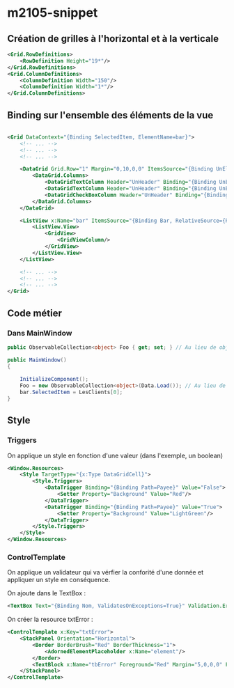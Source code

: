 # m2105-snippet

## Création de grilles à l'horizontal et à la verticale

```xml
<Grid.RowDefinitions>
    <RowDefinition Height="19*"/>
</Grid.RowDefinitions>
<Grid.ColumnDefinitions>
    <ColumnDefinition Width="150"/>
    <ColumnDefinition Width="1*"/>
</Grid.ColumnDefinitions>
```


## Binding sur l'ensemble des éléments de la vue

```xml

<Grid DataContext="{Binding SelectedItem, ElementName=bar}">
    <!-- ... -->
    <!-- ... -->
    <!-- ... -->

    <DataGrid Grid.Row="1" Margin="0,10,0,0" ItemsSource="{Binding UnElementDeFoo}" AutoGenerateColumns="False" Grid.ColumnSpan="2" >
        <DataGrid.Columns>
            <DataGridTextColumn Header="UnHeader" Binding="{Binding UnElementDeFoo}" Width="2*"/>
            <DataGridTextColumn Header="UnHeader" Binding="{Binding UnElementDeFoo, StringFormat=C}" Width="Auto"/>
            <DataGridCheckBoxColumn Header="UnHeader" Binding="{Binding UnElementDeFoo}" Width="*"/>
        </DataGrid.Columns>
    </DataGrid>

    <ListView x:Name="bar" ItemsSource="{Binding Bar, RelativeSource={RelativeSource FindAncestor, AncestorType={x:Type local:MainWindow}}}">
        <ListView.View>
            <GridView>
                <GridViewColumn/>
            </GridView>
        </ListView.View>
    </ListView>

    <!-- ... -->
    <!-- ... -->
    <!-- ... -->
</Grid>
```

## Code métier

### Dans MainWindow

```csharp
public ObservableCollection<object> Foo { get; set; } // Au lieu de object, mettre l'objet en question, par exemple : Client

public MainWindow()
{
    
    InitializeComponent();
    Foo = new ObservableCollection<object>(Data.Load()); // Au lieu de object, mettre l'objet en question, par exemple : Client
    bar.SelectedItem = LesClients[0];
}
```

## Style

### Triggers

On applique un style en fonction d'une valeur (dans l'exemple, un boolean)

```xml
<Window.Resources>
    <Style TargetType="{x:Type DataGridCell}">
        <Style.Triggers>
            <DataTrigger Binding="{Binding Path=Payee}" Value="False">
                <Setter Property="Background" Value="Red"/>
            </DataTrigger>
            <DataTrigger Binding="{Binding Path=Payee}" Value="True">
                <Setter Property="Background" Value="LightGreen"/>
            </DataTrigger>
        </Style.Triggers>
    </Style>
</Window.Resources>
```

### ControlTemplate 

On applique un validateur qui va vérfier la conforité d'une donnée et appliquer un style en conséquence.

On ajoute dans le TextBox : 

```xml
<TextBox Text="{Binding Nom, ValidatesOnExceptions=True}" Validation.ErrorTemplate="{StaticResource txtError}">
```

On créer la resource txtError :

```xml
<ControlTemplate x:Key="txtError">
    <StackPanel Orientation="Horizontal">
        <Border BorderBrush="Red" BorderThickness="1">
            <AdornedElementPlaceholder x:Name="element"/>
        </Border>
        <TextBlock x:Name="tbError" Foreground="Red" Margin="5,0,0,0" FontSize="10pt" Text="{Binding ElementName=element, Path=AdornedElement.(Validation.Errors)[0].ErrorContent}"/>
    </StackPanel>
</ControlTemplate>
```

